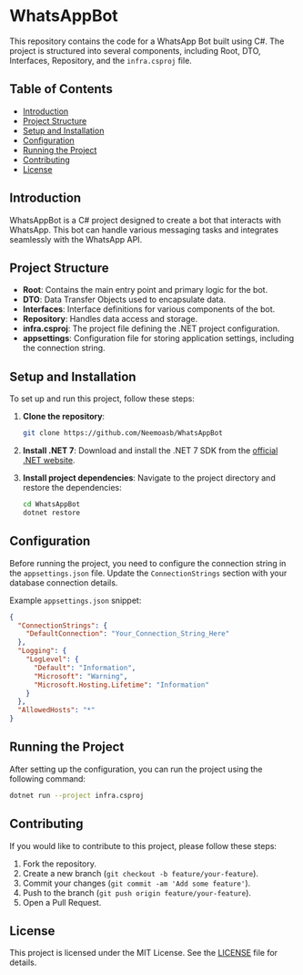 # WhatsAppBot

This repository contains the code for a WhatsApp Bot built using C#. The project is structured into several components, including Root, DTO, Interfaces, Repository, and the `infra.csproj` file.

## Table of Contents
- [Introduction](#introduction)
- [Project Structure](#project-structure)
- [Setup and Installation](#setup-and-installation)
- [Configuration](#configuration)
- [Running the Project](#running-the-project)
- [Contributing](#contributing)
- [License](#license)

## Introduction
WhatsAppBot is a C# project designed to create a bot that interacts with WhatsApp. This bot can handle various messaging tasks and integrates seamlessly with the WhatsApp API.

## Project Structure
- **Root**: Contains the main entry point and primary logic for the bot.
- **DTO**: Data Transfer Objects used to encapsulate data.
- **Interfaces**: Interface definitions for various components of the bot.
- **Repository**: Handles data access and storage.
- **infra.csproj**: The project file defining the .NET project configuration.
- **appsettings**: Configuration file for storing application settings, including the connection string.

## Setup and Installation
To set up and run this project, follow these steps:

1. **Clone the repository**:
    ```bash
    git clone https://github.com/Neemoasb/WhatsAppBot
    ```

2. **Install .NET 7**:
    Download and install the .NET 7 SDK from the [official .NET website](https://dotnet.microsoft.com/download/dotnet/7.0).

3. **Install project dependencies**:
    Navigate to the project directory and restore the dependencies:
    ```bash
    cd WhatsAppBot
    dotnet restore
    ```

## Configuration
Before running the project, you need to configure the connection string in the `appsettings.json` file. Update the `ConnectionStrings` section with your database connection details.

Example `appsettings.json` snippet:
```json
{
  "ConnectionStrings": {
    "DefaultConnection": "Your_Connection_String_Here"
  },
  "Logging": {
    "LogLevel": {
      "Default": "Information",
      "Microsoft": "Warning",
      "Microsoft.Hosting.Lifetime": "Information"
    }
  },
  "AllowedHosts": "*"
}
```
## Running the Project
After setting up the configuration, you can run the project using the following command:
```bash
dotnet run --project infra.csproj
```

## Contributing
If you would like to contribute to this project, please follow these steps:

1. Fork the repository.
2. Create a new branch (`git checkout -b feature/your-feature`).
3. Commit your changes (`git commit -am 'Add some feature'`).
4. Push to the branch (`git push origin feature/your-feature`).
5. Open a Pull Request.

## License
This project is licensed under the MIT License. See the [LICENSE](LICENSE) file for details.

